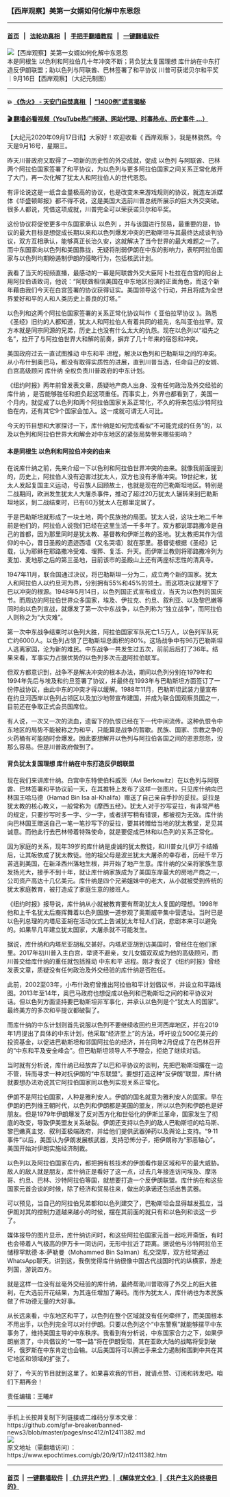 ### 【西岸观察】美第一女婿如何化解中东恩怨
------------------------

#### [首页](https://github.com/gfw-breaker/banned-news3/blob/master/README.md) &nbsp;&nbsp;|&nbsp;&nbsp; [法轮功真相](https://github.com/begood0513/basic/blob/master/README.md)  &nbsp;&nbsp;|&nbsp;&nbsp; [手把手翻墙教程](https://github.com/gfw-breaker/guides/wiki)  &nbsp;&nbsp;|&nbsp;&nbsp; [一键翻墙软件](https://github.com/gfw-breaker/nogfw/blob/master/README.md)  



<div><img alt="【西岸观察】美第一女婿如何化解中东恩怨" class="attachment-djy_600_400 size-djy_600_400 wp-post-image" src="https://i.epochtimes.com/assets/uploads/2020/09/0916-west-Cover02-600x400.jpg"/>
<div class="caption">
 本是同根生 以色利和阿拉伯几十年冲突不断；背负犹太复国理想 库什纳在中东打造反伊朗联盟；助以色列与阿联酋、巴林签署了和平协议 川普可获诺贝尔和平奖｜9月16日【西岸观察】（大纪元制图）
</div></div><hr/>

#### 💥 [《伪火》 - 天安门自焚真相 ](http://158.247.195.190:10000/videos/blog/weihuo.html)&nbsp; |&nbsp; [“1400例”谎言揭秘  ](http://158.247.195.190:10000/videos/blog/jiexi1400.html)

#### [ 🎬  翻墙必看视频（YouTube热门频道、网站代理、时事热点、历史事件 ...）](https://github.com/gfw-breaker/links/blob/master/banned.md)

<div><p>
 【大纪元2020年09月17日讯】大家好！欢迎收看《
 <ok href="https://www.epochtimes.com/gb/tag/%E8%A5%BF%E5%B2%B8%E8%A7%82%E5%AF%9F.html">
  西岸观察
 </ok>
 》，我是林骁然。今天是9月16号，星期三。
</p>
<p>
 昨天川普政府又取得了一项新的历史性的外交成就，促成
 <ok href="https://www.epochtimes.com/gb/tag/%E4%BB%A5%E8%89%B2%E5%88%97.html">
  以色列
 </ok>
 与阿联酋、巴林两个阿拉伯国家签署了和平协议，为以色列与更多阿拉伯国家之间关系正常化敞开了大门，再一次化解了犹太人和阿拉伯人的世代恩怨。
</p>
<p>
 有评论说这是一纸含金量极高的协议，也是改变未来游戏规则的协议，就连左派媒体《华盛顿邮报》都不得不说，这是美国大选前川普总统所展示的巨大外交突破。很多人都说，凭借这项成就，川普完全可以荣获诺贝尔和平奖。
</p>
<p>
 这份协议将促使更多中东国家承认
 <ok href="https://www.epochtimes.com/gb/tag/%E4%BB%A5%E8%89%B2%E5%88%97.html">
  以色列
 </ok>
 ，并与该国进行贸易，最重要的是，协议的最大目标是想促成长期以来和以色列爆发冲突的巴勒斯坦与其最终达成谈判协议，双方互相承认，能够真正长治久安，这就解决了当今世界的最大难题之一了。而中东国家向以色列和美国靠拢，无疑将削弱伊朗在中东的影响力，表明阿拉伯国家与以色列均期盼遏制伊朗的侵略行为，包括核武计划。
</p>
<p>
 我看了当天的视频直播，最感动的一幕是阿联酋外交大臣阿卜杜拉在白宫的阳台上用阿拉伯语致词，他说：“阿联酋相信美国在中东地区扮演的正面角色，而这个新年藉由我们今天在白宫签署的协议获得证实。美国领导这个行动，并且将成为全世界爱好和平的人和人类历史上善良的灯塔。”
</p>
<p>
 以色列和这两个阿拉伯国家签署的关系正常化协议叫作《
 <ok href="https://www.epochtimes.com/gb/tag/%E4%BA%9A%E4%BC%AF%E6%8B%89%E7%BD%95%E5%8D%8F%E8%AE%AE.html">
  亚伯拉罕协议
 </ok>
 》。熟悉《圣经》旧约的人都知道，犹太人和阿拉伯人有着共同的祖先，名叫亚伯拉罕。双方本就是同宗同源的兄弟，历史上也没有什么太大的仇怨。现在以色列以“祖先之名”，拉开了与阿拉伯世界大和解的前奏，摒弃了几十年来的宿怨和冲突。
</p>
<p>
 美国政府过去一直试图推动
 <ok href="https://www.epochtimes.com/gb/tag/%E4%B8%AD%E4%B8%9C%E5%92%8C%E5%B9%B3.html">
  中东和平
 </ok>
 进程，解决以色列和巴勒斯坦之间的冲突。从小布什到奥巴马，都没有取得实质性的进展，直到川普当选，任命自己的女婿、白宫高级顾问
 <ok href="https://www.epochtimes.com/gb/tag/%E5%BA%93%E4%BB%80%E7%BA%B3.html">
  库什纳
 </ok>
 全权负责川普政府的中东计划。
</p>
<p>
 《纽约时报》两年前曾发表文章，质疑地产商人出身、没有任何政治及外交经验的
 <ok href="https://www.epochtimes.com/gb/tag/%E5%BA%93%E4%BB%80%E7%BA%B3.html">
  库什纳
 </ok>
 ，是否能够胜任和担负起这项重任。而事实上，外界也都看到了，美国一个月内，就促成了以色列和两个阿拉伯国家关系正常化，不久的将来包括沙特阿拉伯在内，还有其它9个国家会加入。这一成就可谓无人可比。
</p>
<p>
 今天的节目想和大家探讨一下，库什纳是如何完成看似“不可能完成的任务”的，以及以色列和阿拉伯世界大和解会对中东地区的紧张局势带来哪些影响？
</p>
<div class="video_fit_container">
</div>
<h4>
 本是同根生 以色利和阿拉伯冲突的由来
</h4>
<p>
 在说库什纳之前，先来介绍一下以色利和阿拉伯世界冲突的由来。就像我前面提到的，历史上，阿拉伯人没有迫害过犹太人，双方也没有矛盾冲突。19世纪末，犹太人发起复国主义运动，号召族人回顾故土，也就是现在的巴勒斯坦地区。特别是二战期间，欧洲发生犹太人大屠杀事件，推动了超过20万犹太人辗转来到巴勒斯坦地区，到二战结束时，已有60万犹太人在那里定居了。
</p>
<p>
 于是巴勒斯坦就形成了一块土地，两个民族抢的局面。犹太人说，这块土地二千年前是他们的，阿拉伯人说我们已经在这里生活一千多年了。双方都说耶路撒冷是自己的首都，因为那里同时是犹太教、基督教和伊斯兰教的圣地。犹太教把其作为信仰的中心，昔日圣殿的遗迹西墙（又名哭墙）就在那里。基督徒根据《圣经》记载，认为耶稣在耶路撒冷受难、埋葬、复活、升天。而伊斯兰教则将耶路撒冷列为麦加、麦地那之后的第三圣地，目前该市的圣殿山上还有两座标志性的清真寺。
</p>
<p>
 1947年11月，联合国通过决议，将巴勒斯坦一分为二，成立两个新的国家。犹太人和阿拉伯人以约旦河为界，分别拥有55%和45%的领土。而这项决议就埋下了巴以冲突的根源。1948年5月14日，以色列国正式宣布成立，当天为以色列的国庆节。而周边的阿拉伯世界众多国家，埃及、伊拉克、约旦、叙利亚、以及黎巴嫩等同时向以色列宣战，就爆发了第一次中东战争，以色列称为“独立战争”，而阿拉伯人则称之为“大灾难”。
</p>
<p>
 第一次中东战争结束时以色列大胜，阿拉伯国家军队死亡1.5万人，以色列军队死亡约6000人。以色列占领了巴勒斯坦总面积的80%。这场战争中有96万巴勒斯坦人逃离家园，沦为新的难民。中东战争一共发生过五次，前前后后打了36年。结果来看，军事实力占据优势的以色列多次击退阿拉伯联军。
</p>
<p>
 但双方都意识到，战争不是解决冲突的根本办法，期间以色列分别在1979年和1994年先后与埃及和约旦签署了协议，并最终在1993年与巴勒斯坦方面签订了一份停战协议，由此中东的冲突才得以缓解。1988年11月，巴勒斯坦武装力量宣布在约旦河西岸以色列占领区以及加沙地带宣布建国，并成为联合国观察员国之一，目前还在争取正式会员国席位。
</p>
<p>
 有人说，一次又一次的流血，遗留下的仇恨已经在下一代中间流传。这种仇恨令中东地区的局势不能被称之为和平，只能算是战争的暂歇。民族、国家、宗教之争的火药桶有可能随时会爆发。因此要想解开以色列与阿拉伯各国之间的恩恩怨怨，没那么容易。但是川普政府做到了。
</p>
<h4>
 背负犹太复国理想 库什纳在中东打造反伊朗联盟
</h4>
<p>
 现在我们来讲库什纳。白宫中东特使伯科威茨（Avi Berkowitz）在以色列与阿联酋、巴林签署和平协议前一天，在其推特上发布了这样一张图片。只见库什纳向巴林国王哈马德（Hamad Bin Isa al-Khalifa）赠送了自己亲自手抄的妥拉。妥拉是犹太教的核心教义，一般常称为《摩西五经》。犹太人对于抄写妥拉，有非常严格的规定，只要抄写时多一字、少一字，或者拼写稍有错误，都被视为无效。库什纳向巴林国王赠送自己一笔一笔抄写下的妥拉，要其转赠给当地的犹太教堂，足见其诚意。而他此行去巴林带着特殊使命，就是要促成巴林和以色列的关系正常化。
</p>
<p>
 因为家庭的关系，现年39岁的库什纳是虔诚的犹太教徒，和川普女儿伊万卡结婚后，让其皈依成了犹太教徒。他的祖父母是波兰犹太大屠杀的幸存者，历经千辛万苦逃到美国，在新泽西州落地生根，并开始了地产生意。库什纳的父亲将家族生意发扬光大，接手不到十年，就让库什纳家族成为了美国东岸最大的房地产商之一，公司资产高达十几亿美元。库什纳是四个兄弟姐妹中的老大，从小就被受到传统的犹太家庭教育，被打造成了家庭生意的接班人。
</p>
<p>
 《纽约时报》报导说，库什纳从小就被教育要有帮助犹太人复国的理想。1998年他和上千名犹太后裔挥舞着以色列国旗一道参观了奥斯威辛集中营遗址。当时已是以色列总理的内塔尼亚胡在活动仪式上告诫犹太年轻人们说，悲剧本来可以避免的。如果早几年建立犹太国家，大屠杀就不可能发生。
</p>
<p>
 据说，库什纳和内塔尼亚胡私交甚好。内塔尼亚胡到访美国时，曾经住在他们家里。2017年初川普入主白宫，举贤不避亲，女儿女婿双双成为他的高级顾问，而川普交给库什纳的重任就包括推动
 <ok href="https://www.epochtimes.com/gb/tag/%E4%B8%AD%E4%B8%9C%E5%92%8C%E5%B9%B3.html">
  中东和平
 </ok>
 进程。刚才我说了《纽约时报》曾经发表文章，质疑没有任何政治及外交经验的库什纳是否胜任。
</p>
<p>
 此前，2002至03年，小布什政府曾推出阿拉伯和平计划倡议书，并设立和平路线图。2013年至14年，奥巴马政府也想促成以色列和巴勒斯坦之间的和平协议对话。但以色列方面坚持要巴勒斯坦非军事化，并承认以色列是个“犹太人的国家”。最终美方的多次和平提议都破裂了。
</p>
<p>
 而库什纳的中东计划则首先说服以色列不要继续收回约旦河西岸地区，并在2019年1月提出了具体的中东计划，他采取“经济至上”的方法，呼吁设立500亿美元的投资基金，以促进巴勒斯坦和邻国阿拉伯的经济，并在同年2月促成了在巴林召开的“中东和平及安全峰会”。但巴勒斯坦领导人不予理会，拒绝了继续对话。
</p>
<p>
 当时就有分析说，库什纳已经放弃了以巴和平协议的谈判，先把巴勒斯坦撂在一边不管，转而寻求一种对抗伊朗的“中东联盟”。要想打造这种“反伊朗”联盟，库什纳就要想办法劝说其它阿拉伯国家同以色列实现关系正常化。
</p>
<p>
 伊朗不是阿拉伯国家，人种是雅利安人。伊朗的国名就意为雅利安人的国家。早在伊朗的巴列维王朝时代，以色列和伊朗都是美国的盟友，所以以色列和伊朗也是好朋友。但是1979年伊朗爆发了反对西方化和世俗化的伊斯兰革命，国家发生了彻底的改变，导致伊美盟友关系破裂。伊朗还支持以色列的敌人巴勒斯坦的哈马斯、黎巴嫩真主党、叙利亚极端政府，并给他们提供武器弹药以及舆论上支持。“9·11事件”以后，美国认为伊朗发展核武器，支持恐怖分子，把伊朗称为“邪恶轴心”。美国开始对伊朗实施经济制裁。
</p>
<p>
 以色列以及阿拉伯国家在内，都把拥有核技术的伊朗看作是区域和平的最大威胁。敌人的敌人就是朋友，库什纳正是看好了这一点，过去几年接连访问埃及、摩洛哥、约旦、巴林、沙特阿拉伯等国，就想要打造一个反伊朗联盟。库什纳在和这些国家元首会谈的时候，除了经济和贸易往来，做出的承诺还包括出售武器。
</p>
<p>
 可以预见，当自己的阿拉伯兄弟都和以色列建交了，巴勒斯坦会显得越发孤立，当伊朗对其的控制力道越来越小的时候，摆在其前面的就只有和以色列和谈这一步了。
</p>
<p>
 媒体报导的图片显示，库什纳访问时，和这些阿拉伯国家元首一起吃开斋饭，有时也会带着人气极高的伊万卡一同访问，无形中拉近了距离。据说他与沙特阿拉伯王储穆罕默德·本·萨勒曼（Mohammed Bin Salman）私交深厚，双方经常通过WhatsApp聊天。讲到这，我倒觉得库什纳很像中国古代战国时代的纵横家，游走列国，游说四方。
</p>
<p>
 就是这样一位没有丝毫外交经验的库什纳，最终帮助川普取得了外交上的巨大胜利，在大选前开花结果，为其连任增加了筹码。而作为犹太人，库什纳也为本民族做了件功德无量的大好事。
</p>
<p>
 从长远来看，中东地区和平了，以色列在整个区域就没有任何牵绊了，而美国根本不用出手，以色列完全可以对付伊朗。只要以色列这个“中东警察”就能够摆平中东事务了，维持美国主导的中东秩序。我看到有分析说，中东国家合力之下，如果伊朗崩溃了，中共倡议的“一带一路”将在伊朗受阻，其在亚欧大陆的战略将受到破坏，俄罗斯在中东肯定也会输。以后美国将可以腾出手来全力遏制和围剿中共在其它地区和领域的扩张了。
</p>
<p>
 好了，今天的节目就到这里了。如果喜欢我的节目，就请点赞、订阅和转发吧。咱们下期再会！
</p>
<p>
 责任编辑：王曦#
</p>
</div>
<hr/>
手机上长按并复制下列链接或二维码分享本文章：<br/>
https://github.com/gfw-breaker/banned-news3/blob/master/pages/nsc412/n12411382.md <br/>
<a href='https://github.com/gfw-breaker/banned-news3/blob/master/pages/nsc412/n12411382.md'><img src='https://github.com/gfw-breaker/banned-news3/blob/master/pages/nsc412/n12411382.md.png'/></a> <br/>
原文地址（需翻墙访问）：https://www.epochtimes.com/gb/20/9/17/n12411382.htm


------------------------
#### [首页](https://github.com/gfw-breaker/banned-news3/blob/master/README.md) &nbsp;|&nbsp; [一键翻墙软件](https://github.com/gfw-breaker/nogfw/blob/master/README.md) &nbsp;| [《九评共产党》](https://github.com/gfw-breaker/9ping.md/blob/master/README.md#九评之一评共产党是什么) | [《解体党文化》](https://github.com/gfw-breaker/jtdwh.md/blob/master/README.md) | [《共产主义的终极目的》](https://github.com/gfw-breaker/gczydzjmd.md/blob/master/README.md)


<img src='http://gfw-breaker.win/banned-news3/pages/nsc412/n12411382.md' width='0px' height='0px'/>